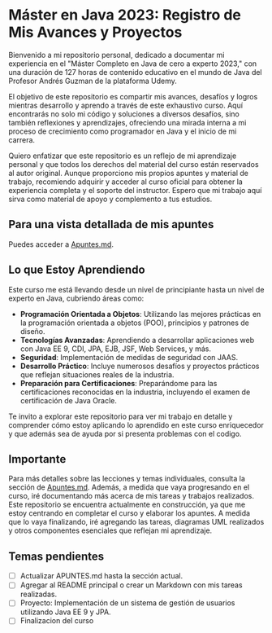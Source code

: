# Máster en Java 2023: Registro de Mis Avances y Proyectos
Bienvenido a mi repositorio personal, dedicado a documentar mi experiencia en el "Máster Completo en Java de cero a experto 2023," con una duración de 127 horas de contenido educativo en el mundo de Java del Profesor Andrés Guzman de la plataforma Udemy.

El objetivo de este repositorio es compartir mis avances, desafíos y logros mientras desarrollo y aprendo a través de este exhaustivo curso. Aquí encontrarás no solo mi código y soluciones a diversos desafíos, sino también reflexiones y aprendizajes, ofreciendo una mirada interna a mi proceso de crecimiento como programador en Java y el inicio de mi carrera.

Quiero enfatizar que este repositorio es un reflejo de mi aprendizaje personal y que todos los derechos del material del curso están reservados al autor original. Aunque proporciono mis propios apuntes y material de trabajo, recomiendo adquirir y acceder al curso oficial para obtener la experiencia completa y el soporte del instructor. Espero que mi trabajo aquí sirva como material de apoyo y complemento a tus estudios. 

## Para una vista detallada de mis apuntes
Puedes acceder a [Apuntes.md](https://github.com/KatzeeDev/complete-java-expert-2023/blob/main/APUNTES.md).

## Lo que Estoy Aprendiendo

Este curso me está llevando desde un nivel de principiante hasta un nivel de experto en Java, cubriendo áreas como:

- **Programación Orientada a Objetos**: Utilizando las mejores prácticas en la programación orientada a objetos (POO), principios y patrones de diseño.
- **Tecnologías Avanzadas**: Aprendiendo a desarrollar aplicaciones web con Java EE 9, CDI, JPA, EJB, JSF, Web Services, y más.
- **Seguridad**: Implementación de medidas de seguridad con JAAS.
- **Desarrollo Práctico**: Incluye numerosos desafíos y proyectos prácticos que reflejan situaciones reales de la industria.
- **Preparación para Certificaciones**: Preparándome para las certificaciones reconocidas en la industria, incluyendo el examen de certificación de Java Oracle.

Te invito a explorar este repositorio para ver mi trabajo en detalle y comprender cómo estoy aplicando lo aprendido en este curso enriquecedor y que además sea de ayuda por si presenta problemas con el codigo. 

## Importante
Para más detalles sobre las lecciones y temas individuales, consulta la sección de [Apuntes.md](https://github.com/KatzeeDev/complete-java-expert-2023/blob/main/APUNTES.md). Además, a medida que vaya progresando en el curso, iré documentando más acerca de mis tareas y trabajos realizados. Este repositorio se encuentra actualmente en construcción, ya que me estoy centrando en completar el curso y elaborar los apuntes. A medida que lo vaya finalizando, iré agregando las tareas, diagramas UML realizados y otros componentes esenciales que reflejan mi aprendizaje.

## Temas pendientes

- [ ] Actualizar APUNTES.md hasta la sección actual.
- [ ] Agregar al README principal o crear un Markdown con mis tareas realizadas.
- [ ] Proyecto: Implementación de un sistema de gestión de usuarios utilizando Java EE 9 y JPA.
- [ ] Finalizacion del curso
